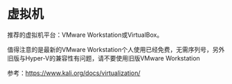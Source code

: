 # 虚拟机

<!--TODO: 我不怎么用虚拟机喵-->
<!-- 我不怎么用虚拟机喵，[wsl](./wsl.md)就够了喵 -->

推荐的虚拟机平台：VMware Workstation或VirtualBox。

值得注意的是最新的VMware Workstation个人使用已经免费，无需序列号，另外旧版与Hyper-V的兼容性有问题，请不要使用旧版VMware Workstation

参考：<https://www.kali.org/docs/virtualization/>